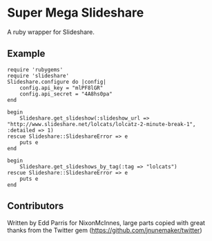 # Super Mega Slideshare

A ruby wrapper for Slideshare.

## Example

    require 'rubygems'
    require 'slideshare'
    Slideshare.configure do |config|
    	config.api_key = "mlPF8lGR"
    	config.api_secret = "4A8hs0pa"
    end

    begin
    	Slideshare.get_slideshow(:slideshow_url => "http://www.slideshare.net/lolcats/lolcatz-2-minute-break-1", :detailed => 1)
    rescue Slideshare::SlideshareError => e
    	puts e
    end

    begin
    	Slideshare.get_slideshows_by_tag(:tag => "lolcats")
    rescue Slideshare::SlideshareError => e
    	puts e
    end

## Contributors

Written by Edd Parris for NixonMcInnes, large parts copied with great thanks from the Twitter gem (https://github.com/jnunemaker/twitter)